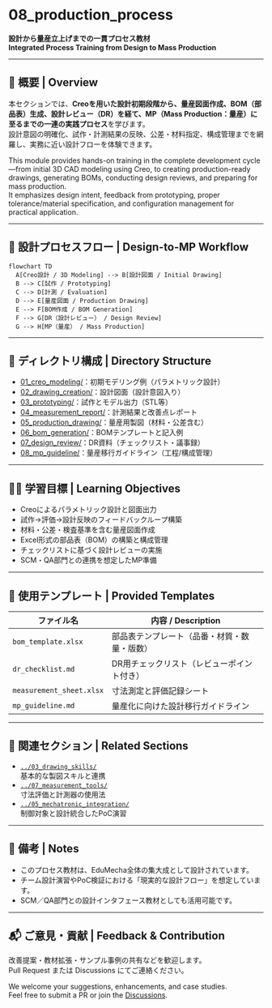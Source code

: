 # 08_production_process

**設計から量産立上げまでの一貫プロセス教材**  
**Integrated Process Training from Design to Mass Production**

---

## 📘 概要 | Overview

本セクションでは、**Creoを用いた設計初期段階から、量産図面作成、BOM（部品表）生成、設計レビュー（DR）を経て、MP（Mass Production：量産）に至るまでの一連の実践プロセス**を学びます。  
設計意図の明確化、試作・計測結果の反映、公差・材料指定、構成管理までを網羅し、実務に近い設計フローを体験できます。

This module provides hands-on training in the complete development cycle—from initial 3D CAD modeling using Creo, to creating production-ready drawings, generating BOMs, conducting design reviews, and preparing for mass production.  
It emphasizes design intent, feedback from prototyping, proper tolerance/material specification, and configuration management for practical application.

---

## 🔁 設計プロセスフロー | Design-to-MP Workflow

```mermaid
flowchart TD
  A[Creo設計 / 3D Modeling] --> B[設計図面 / Initial Drawing]
  B --> C[試作 / Prototyping]
  C --> D[計測 / Evaluation]
  D --> E[量産図面 / Production Drawing]
  E --> F[BOM作成 / BOM Generation]
  F --> G[DR（設計レビュー） / Design Review]
  G --> H[MP（量産） / Mass Production]
```

---

## 📂 ディレクトリ構成 | Directory Structure

- [01_creo_modeling/](01_creo_modeling/)：初期モデリング例（パラメトリック設計）
- [02_drawing_creation/](02_drawing_creation/)：設計図面（設計意図入り）
- [03_prototyping/](03_prototyping/)：試作とモデル出力（STL等）
- [04_measurement_report/](04_measurement_report/)：計測結果と改善点レポート
- [05_production_drawing/](05_production_drawing/)：量産用製図（材料・公差含む）
- [06_bom_generation/](06_bom_generation/)：BOMテンプレートと記入例
- [07_design_review/](07_design_review/)：DR資料（チェックリスト・議事録）
- [08_mp_guideline/](08_mp_guideline/)：量産移行ガイドライン（工程/構成管理）

---

## 🧑‍🏫 学習目標 | Learning Objectives

- Creoによるパラメトリック設計と図面出力  
- 試作→評価→設計反映のフィードバックループ構築  
- 材料・公差・検査基準を含む量産図面作成  
- Excel形式の部品表（BOM）の構築と構成管理  
- チェックリストに基づく設計レビューの実施  
- SCM・QA部門との連携を想定したMP準備  

---

## 📄 使用テンプレート | Provided Templates

| ファイル名 | 内容 / Description |
|------------|--------------------|
| `bom_template.xlsx` | 部品表テンプレート（品番・材質・数量・版数） |
| `dr_checklist.md` | DR用チェックリスト（レビューポイント付き） |
| `measurement_sheet.xlsx` | 寸法測定と評価記録シート |
| `mp_guideline.md` | 量産化に向けた設計移行ガイドライン |

---

## 🔗 関連セクション | Related Sections

- [`../03_drawing_skills/`](../03_drawing_skills/)  
  基本的な製図スキルと連携  
- [`../07_measurement_tools/`](../07_measurement_tools/)  
  寸法評価と計測器の使用法  
- [`../05_mechatronic_integration/`](../05_mechatronic_integration/)  
  制御対象と設計統合したPoC演習  

---

## 📝 備考 | Notes

- このプロセス教材は、EduMecha全体の集大成として設計されています。  
- チーム設計演習やPoC検証における「現実的な設計フロー」を想定しています。  
- SCM／QA部門との設計インタフェース教材としても活用可能です。  

---

## 📬 ご意見・貢献 | Feedback & Contribution

改善提案・教材拡張・サンプル事例の共有などを歓迎します。  
Pull Request または Discussions にてご連絡ください。  

We welcome your suggestions, enhancements, and case studies.  
Feel free to submit a PR or join the [Discussions](https://github.com/Samizo-AITL/EduMecha/discussions).

